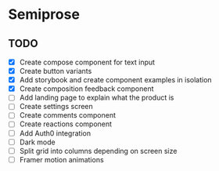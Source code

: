 # Semiprose

## TODO

- [x] Create compose component for text input
- [x] Create button variants
- [x] Add storybook and create component examples in isolation
- [x] Create composition feedback component 
- [ ] Add landing page to explain what the product is
- [ ] Create settings screen
- [ ] Create comments component 
- [ ] Create reactions component 
- [ ] Add Auth0 integration
- [ ] Dark mode
- [ ] Split grid into columns depending on screen size
- [ ] Framer motion animations
